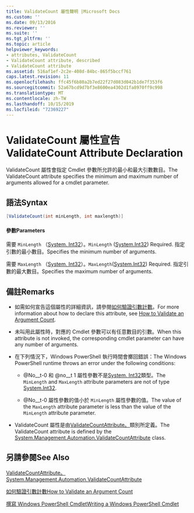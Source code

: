 ```yaml
---
title: ValidateCount 屬性聲明 |Microsoft Docs
ms.custom: ''
ms.date: 09/13/2016
ms.reviewer: ''
ms.suite: ''
ms.tgt_pltfrm: ''
ms.topic: article
helpviewer_keywords:
- attributes, ValidateCount
- ValidateCount attribute, described
- ValidateCount attribute
ms.assetid: 516af1ef-2c2e-408d-84bc-865f5bccf761
caps.latest.revision: 11
ms.openlocfilehash: ffc45f6b80a2b7ed22f27d083d042b1de7f353f6
ms.sourcegitcommit: 52a67bcd9d7bf3e8600ea4302d1fa8970ff9c998
ms.translationtype: MT
ms.contentlocale: zh-TW
ms.lasthandoff: 10/15/2019
ms.locfileid: "72369227"
---
```

# <a name="validatecount-attribute-declaration"></a><span data-ttu-id="cd7c9-102">ValidateCount 屬性宣告</span><span class="sxs-lookup"><span data-stu-id="cd7c9-102">ValidateCount Attribute Declaration</span></span>

<span data-ttu-id="cd7c9-103">ValidateCount 屬性會指定 Cmdlet 參數所允許的最小和最大引數數目。</span><span class="sxs-lookup"><span data-stu-id="cd7c9-103">The ValidateCount attribute specifies the minimum and maximum number of arguments allowed for a cmdlet parameter.</span></span>

## <a name="syntax"></a><span data-ttu-id="cd7c9-104">語法</span><span class="sxs-lookup"><span data-stu-id="cd7c9-104">Syntax</span></span>

```csharp
[ValidateCount(int minLength, int maxlength)]
```

#### <a name="parameters"></a><span data-ttu-id="cd7c9-105">參數</span><span class="sxs-lookup"><span data-stu-id="cd7c9-105">Parameters</span></span>

<span data-ttu-id="cd7c9-106">需要 `MinLength` （[System. Int32][]）。</span><span class="sxs-lookup"><span data-stu-id="cd7c9-106">`MinLength` ([System.Int32][]) Required.</span></span> <span data-ttu-id="cd7c9-107">指定引數的最小數目。</span><span class="sxs-lookup"><span data-stu-id="cd7c9-107">Specifies the minimum number of arguments.</span></span>

<span data-ttu-id="cd7c9-108">需要 `MaxLength` （[System. Int32][]）。</span><span class="sxs-lookup"><span data-stu-id="cd7c9-108">`MaxLength`([System.Int32][]) Required.</span></span> <span data-ttu-id="cd7c9-109">指定引數的最大數目。</span><span class="sxs-lookup"><span data-stu-id="cd7c9-109">Specifies the maximum number of arguments.</span></span>

## <a name="remarks"></a><span data-ttu-id="cd7c9-110">備註</span><span class="sxs-lookup"><span data-stu-id="cd7c9-110">Remarks</span></span>

- <span data-ttu-id="cd7c9-111">如需如何宣告這個屬性的詳細資訊，請參閱[如何驗證引數計數][]。</span><span class="sxs-lookup"><span data-stu-id="cd7c9-111">For more information about how to declare this attribute, see [How to Validate an Argument Count][].</span></span>

- <span data-ttu-id="cd7c9-112">未叫用此屬性時，對應的 Cmdlet 參數可以有任意數目的引數。</span><span class="sxs-lookup"><span data-stu-id="cd7c9-112">When this attribute is not invoked, the corresponding cmdlet parameter can have any number of arguments.</span></span>

- <span data-ttu-id="cd7c9-113">在下列情況下，Windows PowerShell 執行時間會擲回錯誤：</span><span class="sxs-lookup"><span data-stu-id="cd7c9-113">The Windows PowerShell runtime throws an error under the following conditions:</span></span>

    - <span data-ttu-id="cd7c9-114">@No__t-0 和 @no__t 1 屬性參數不是[System. Int32][]類型。</span><span class="sxs-lookup"><span data-stu-id="cd7c9-114">The `MinLength` and `MaxLength` attribute parameters are not of type [System.Int32][].</span></span>

    - <span data-ttu-id="cd7c9-115">@No__t-0 屬性參數的值小於 `MinLength` 屬性參數的值。</span><span class="sxs-lookup"><span data-stu-id="cd7c9-115">The value of the `MaxLength` attribute parameter is less than the value of the `MinLength` attribute parameter.</span></span>

- <span data-ttu-id="cd7c9-116">ValidateCount 屬性是由[ValidateCountAttribute。][]類別所定義。</span><span class="sxs-lookup"><span data-stu-id="cd7c9-116">The ValidateCount attribute is defined by the [System.Management.Automation.ValidateCountAttribute][] class.</span></span>

## <a name="see-also"></a><span data-ttu-id="cd7c9-117">另請參閱</span><span class="sxs-lookup"><span data-stu-id="cd7c9-117">See Also</span></span>

<span data-ttu-id="cd7c9-118">[ValidateCountAttribute。][]</span><span class="sxs-lookup"><span data-stu-id="cd7c9-118">[System.Management.Automation.ValidateCountAttribute][]</span></span>

<span data-ttu-id="cd7c9-119">[如何驗證引數計數][]</span><span class="sxs-lookup"><span data-stu-id="cd7c9-119">[How to Validate an Argument Count][]</span></span>

<span data-ttu-id="cd7c9-120">[撰寫 Windows PowerShell Cmdlet][]</span><span class="sxs-lookup"><span data-stu-id="cd7c9-120">[Writing a Windows PowerShell Cmdlet][]</span></span>

[如何驗證引數計數]: how-to-validate-an-argument-count.md
[How to Validate an Argument Count]: how-to-validate-an-argument-count.md
[撰寫 Windows PowerShell Cmdlet]: writing-a-windows-powershell-cmdlet.md
[Writing a Windows PowerShell Cmdlet]: writing-a-windows-powershell-cmdlet.md

[System. Int32]: /dotnet/api/System.Int32
[System.Int32]: /dotnet/api/System.Int32
[ValidateCountAttribute。]: /dotnet/api/System.Management.Automation.ValidateCountAttribute
[System.Management.Automation.ValidateCountAttribute]: /dotnet/api/System.Management.Automation.ValidateCountAttribute
